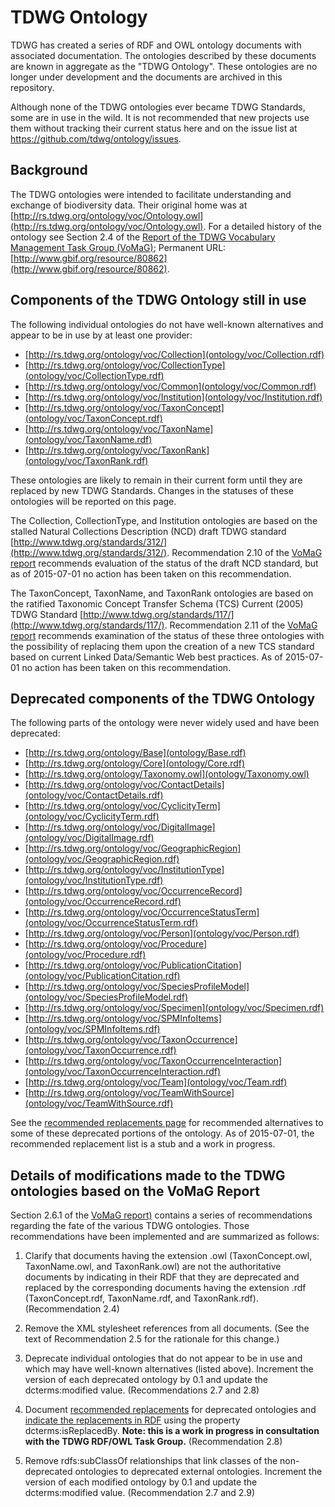 # TDWG Ontology

TDWG has created a series of RDF and OWL ontology documents with associated documentation. The ontologies described by these documents are known in aggregate as the "TDWG Ontology". These ontologies are no longer under development and the documents are archived in this repository.  

Although none of the TDWG ontologies ever became TDWG Standards, some are in use in the wild. It is not recommended that new projects use them without tracking their current status here and on the issue list at https://github.com/tdwg/ontology/issues.

## Background

The TDWG ontologies were intended to facilitate understanding and exchange of biodiversity data. Their original home was at [http://rs.tdwg.org/ontology/voc/Ontology.owl](http://rs.tdwg.org/ontology/voc/Ontology.owl). For a detailed history of the ontology see Section 2.4 of the [Report of the TDWG Vocabulary Management Task Group (VoMaG)](https://github.com/tdwg/vocab/blob/master/gbif_TDWG_Vocabulary_Management_Task_Group_en_v1.0.pdf); Permanent URL: [http://www.gbif.org/resource/80862](http://www.gbif.org/resource/80862). 

## Components of the TDWG Ontology still in use

The following individual ontologies do not have well-known alternatives and appear to be in use by at least one provider:

- [http://rs.tdwg.org/ontology/voc/Collection](ontology/voc/Collection.rdf)
- [http://rs.tdwg.org/ontology/voc/CollectionType](ontology/voc/CollectionType.rdf)
- [http://rs.tdwg.org/ontology/voc/Common](ontology/voc/Common.rdf)
- [http://rs.tdwg.org/ontology/voc/Institution](ontology/voc/Institution.rdf)
- [http://rs.tdwg.org/ontology/voc/TaxonConcept](ontology/voc/TaxonConcept.rdf)
- [http://rs.tdwg.org/ontology/voc/TaxonName](ontology/voc/TaxonName.rdf)
- [http://rs.tdwg.org/ontology/voc/TaxonRank](ontology/voc/TaxonRank.rdf)

These ontologies are likely to remain in their current form until they are replaced by new TDWG Standards. Changes in the statuses of these ontologies will be reported on this page.

The Collection, CollectionType, and Institution ontologies are based on the stalled Natural Collections Description (NCD) draft TDWG standard [http://www.tdwg.org/standards/312/](http://www.tdwg.org/standards/312/). Recommendation 2.10 of the [VoMaG report](https://github.com/tdwg/vocab/blob/master/gbif_TDWG_Vocabulary_Management_Task_Group_en_v1.0.pdf) recommends evaluation of the status of the draft NCD standard, but as of 2015-07-01 no action has been taken on this recommendation.

The TaxonConcept, TaxonName, and TaxonRank ontologies are based on the ratified Taxonomic Concept Transfer Schema (TCS) Current (2005) TDWG Standard [http://www.tdwg.org/standards/117/](http://www.tdwg.org/standards/117/).  Recommendation 2.11 of the [VoMaG report](https://github.com/tdwg/vocab/blob/master/gbif_TDWG_Vocabulary_Management_Task_Group_en_v1.0.pdf) recommends examination of the status of these three ontologies with the possibility of replacing them upon the creation of a new TCS standard based on current Linked Data/Semantic Web best practices.  As of 2015-07-01 no action has been taken on this recommendation.

## Deprecated components of the TDWG Ontology

The following parts of the ontology were never widely used and have been deprecated:  

- [http://rs.tdwg.org/ontology/Base](ontology/Base.rdf)
- [http://rs.tdwg.org/ontology/Core](ontology/Core.rdf)
- [http://rs.tdwg.org/ontology/Taxonomy.owl](ontology/Taxonomy.owl)
- [http://rs.tdwg.org/ontology/voc/ContactDetails](ontology/voc/ContactDetails.rdf)
- [http://rs.tdwg.org/ontology/voc/CyclicityTerm](ontology/voc/CyclicityTerm.rdf)
- [http://rs.tdwg.org/ontology/voc/DigitalImage](ontology/voc/DigitalImage.rdf)
- [http://rs.tdwg.org/ontology/voc/GeographicRegion](ontology/voc/GeographicRegion.rdf)
- [http://rs.tdwg.org/ontology/voc/InstitutionType](ontology/voc/InstitutionType.rdf)
- [http://rs.tdwg.org/ontology/voc/OccurrenceRecord](ontology/voc/OccurrenceRecord.rdf)
- [http://rs.tdwg.org/ontology/voc/OccurrenceStatusTerm](ontology/voc/OccurrenceStatusTerm.rdf)
- [http://rs.tdwg.org/ontology/voc/Person](ontology/voc/Person.rdf)
- [http://rs.tdwg.org/ontology/voc/Procedure](ontology/voc/Procedure.rdf)
- [http://rs.tdwg.org/ontology/voc/PublicationCitation](ontology/voc/PublicationCitation.rdf)
- [http://rs.tdwg.org/ontology/voc/SpeciesProfileModel](ontology/voc/SpeciesProfileModel.rdf)
- [http://rs.tdwg.org/ontology/voc/Specimen](ontology/voc/Specimen.rdf)
- [http://rs.tdwg.org/ontology/voc/SPMInfoItems](ontology/voc/SPMInfoItems.rdf)
- [http://rs.tdwg.org/ontology/voc/TaxonOccurrence](ontology/voc/TaxonOccurrence.rdf)
- [http://rs.tdwg.org/ontology/voc/TaxonOccurrenceInteraction](ontology/voc/TaxonOccurrenceInteraction.rdf)
- [http://rs.tdwg.org/ontology/voc/Team](ontology/voc/Team.rdf)
- [http://rs.tdwg.org/ontology/voc/TeamWithSource](ontology/voc/TeamWithSource.rdf)

See the [recommended replacements page](replacements.md) for recommended alternatives to some of these deprecated portions of the ontology.  As of 2015-07-01, the recommended replacement list is a stub and a work in progress. 

## Details of modifications made to the TDWG ontologies based on the VoMaG Report

Section 2.6.1 of the [VoMaG report)](https://github.com/tdwg/vocab/blob/master/gbif_TDWG_Vocabulary_Management_Task_Group_en_v1.0.pdf) contains a series of recommendations regarding the fate of the various TDWG ontologies. Those recommendations have been implemented and are summarized as follows:

1. Clarify that documents having the extension .owl (TaxonConcept.owl, TaxonName.owl, and TaxonRank.owl) are not the authoritative documents by indicating in their RDF that they are deprecated and replaced by the corresponding documents having the extension .rdf (TaxonConcept.rdf, TaxonName.rdf, and TaxonRank.rdf). (Recommendation 2.4)

2. Remove the XML stylesheet references from all documents. (See the text of Recommendation 2.5 for the rationale for this change.)

3. Deprecate individual ontologies that do not appear to be in use and which may have well-known alternatives (listed above).  Increment the version of each deprecated ontology by 0.1 and update the dcterms:modified value. (Recommendations 2.7 and 2.8)

4. Document [recommended replacements](replacements.md) for deprecated ontologies and [indicate the replacements in RDF](https://raw.githubusercontent.com/tdwg/ontology/master/replacements.rdf) using the property dcterms:isReplacedBy. **Note: this is a work in progress in consultation with the TDWG RDF/OWL Task Group.**  (Recommendation 2.8)

5. Remove rdfs:subClassOf relationships that link classes of the non-deprecated ontologies to deprecated external ontologies. Increment the version of each modified ontology by 0.1 and update the dcterms:modified value. (Recommendation 2.7 and 2.9)

